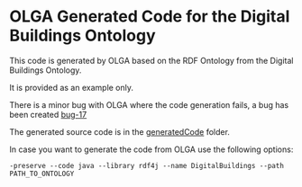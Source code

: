 # OLGA Generated Code for the Digital Buildings Ontology

This code is generated by OLGA based on the RDF Ontology from the Digital Buildings Ontology.

It is provided as an example only.

There is a minor bug with OLGA where the code generation fails, a bug has been created [bug-17](https://github.com/EcoStruxure/OLGA/issues/17)

The generated source code is in the [generatedCode](./generatedCode) folder.

In case you want to generate the code from OLGA use the following options:
```shell script
-preserve --code java --library rdf4j --name DigitalBuildings --path PATH_TO_ONTOLOGY
```
